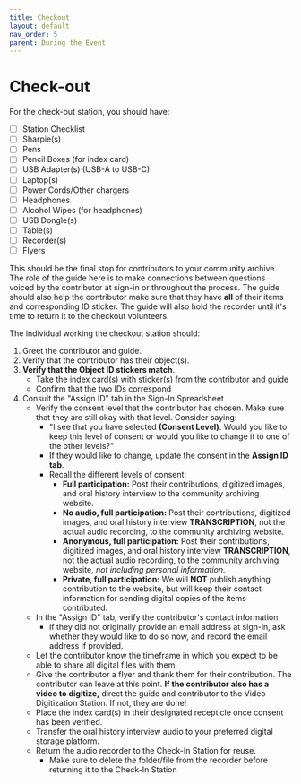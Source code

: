 ```yaml
---
title: Checkout
layout: default
nav_order: 5
parent: During the Event
---
```


# Check-out

For the check-out station, you should have: 

- [ ] Station Checklist 
- [ ] Sharpie(s)
- [ ] Pens
- [ ] Pencil Boxes (for index card) 
- [ ] USB Adapter(s) (USB-A to USB-C) 
- [ ] Laptop(s)
- [ ] Power Cords/Other chargers 
- [ ] Headphones 
- [ ] Alcohol Wipes (for headphones) 
- [ ] USB Dongle(s)
- [ ] Table(s)
- [ ] Recorder(s)
- [ ] Flyers

This should be the final stop for contributors to your community archive. The role of the guide here is to make connections between questions voiced by the contributor at sign-in or throughout the process. The guide should also help the contributor make sure that they have **all** of their items and corresponding ID sticker. The guide will also hold the recorder until it's time to return it to the checkout volunteers. 

The individual working the checkout station should: 

1. Greet the contributor and guide. 
1. Verify that the contributor has their object(s).
1. **Verify that the Object ID stickers match**.
	- Take the index card(s) with sticker(s) from the contributor and guide
	- Confirm that the two IDs correspond 
1. Consult the "Assign ID" tab in the Sign-In Spreadsheet 
	- Verify the consent level that the contributor has chosen. Make sure that they are still okay with that level. Consider saying: 
		- "I see that you have selected **(Consent Level)**. Would you like to keep this level of consent or would you like to change it to one of the other levels?"
		- If they would like to change, update the consent in the **Assign ID tab**.
		- Recall the different levels of consent: 
			- **Full participation:** Post their contributions, digitized images, and oral history interview to the community archiving website. 
			- **No audio, full participation:** Post their contributions, digitized images, and oral history interview **TRANSCRIPTION**, not the actual audio recording, to the community archiving website.
			- **Anonymous, full participation:** Post their contributions, digitized images, and oral history interview **TRANSCRIPTION**, not the actual audio recording, to the community archiving website, *not including personal information.*
			- **Private, full participation:** We will **NOT** publish anything contribution to the website, but will keep their contact information for sending digital copies of the items contributed. 
	- In the "Assign ID" tab, verify the contributor's contact information.
		- if they did not originally provide an email address at sign-in, ask whether they would like to do so now, and record the email address if provided. 
	- Let the contributor know the timeframe in which you expect to be able to share all digital files with them.
	- Give the contributor a flyer and thank them for their contribution. The contributor can leave at this point. **If the contributor also has a video to digitize,** direct the guide and contributor to the Video Digitization Station. If not, they are done!
	- Place the index card(s) in their designated recepticle once consent has been verified. 
	- Transfer the oral history interview audio to your preferred digital storage platform. 
	- Return the audio recorder to the Check-In Station for reuse. 
		- Make sure to delete the folder/file from the recorder before returning it to the Check-In Station
